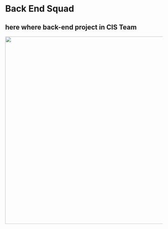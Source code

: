 # Back End Squad

## here where back-end project in CIS Team

<p align="center"><a href="https://laravel.com" target="_blank"><img src="https://github.com/CIS-Team-MU/Back-End-Squad/blob/main/63234663.png" width=600></a></p></p>

